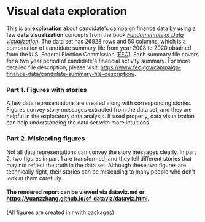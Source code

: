 # Visual data exploration

This is an **exploration** about candidate's campaign finance data by using a few **data visualization** concepts from the book [*Fundamentals of Data visualization*](https://clauswilke.com/dataviz/index.html). The data set has 26828 rows and 50 columns, which is a combination of candidate summary file from year 2008 to 2020 obtained from the U.S. Federal Election Commission ([FEC](https://www.fec.gov/)). Each summary file covers for a two year period of candidate's financial activity summary. For more detailed file description, please visit: <https://www.fec.gov/campaign-finance-data/candidate-summary-file-description/>. 


### Part 1. Figures with stories

A few data representations are created along with corresponding stories. Figures convey story messages extracted from the data set, and they are helpful in the exploratory data analysis. If used properly, data visualization can help understanding the data set with more intuitions.


### Part 2. Misleading figures

Not all data representations can convey the story messages clearly. In part 2, two figures in part 1 are transformed, and they tell different stories that may not reflect the truth in the data set. Although these two figures are technically right, their stories can be misleading to many people who don't look at them carefully.

#### The rendered report can be viewed via dataviz.md or https://yuanzzhang.github.io/cf_dataviz/dataviz.html.

(All figures are created in r with packages)
